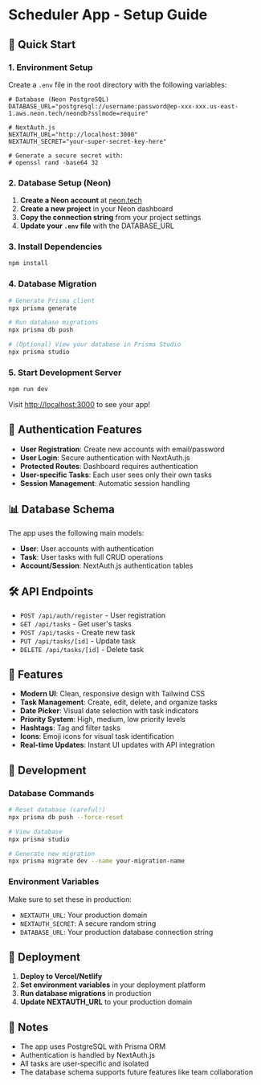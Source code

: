 # Scheduler App - Setup Guide

## 🚀 Quick Start

### 1. Environment Setup

Create a `.env` file in the root directory with the following variables:

```env
# Database (Neon PostgreSQL)
DATABASE_URL="postgresql://username:password@ep-xxx-xxx.us-east-1.aws.neon.tech/neondb?sslmode=require"

# NextAuth.js
NEXTAUTH_URL="http://localhost:3000"
NEXTAUTH_SECRET="your-super-secret-key-here"

# Generate a secure secret with:
# openssl rand -base64 32
```

### 2. Database Setup (Neon)

1. **Create a Neon account** at [neon.tech](https://neon.tech)
2. **Create a new project** in your Neon dashboard
3. **Copy the connection string** from your project settings
4. **Update your `.env` file** with the DATABASE_URL

### 3. Install Dependencies

```bash
npm install
```

### 4. Database Migration

```bash
# Generate Prisma client
npx prisma generate

# Run database migrations
npx prisma db push

# (Optional) View your database in Prisma Studio
npx prisma studio
```

### 5. Start Development Server

```bash
npm run dev
```

Visit [http://localhost:3000](http://localhost:3000) to see your app!

## 🔐 Authentication Features

- **User Registration**: Create new accounts with email/password
- **User Login**: Secure authentication with NextAuth.js
- **Protected Routes**: Dashboard requires authentication
- **User-specific Tasks**: Each user sees only their own tasks
- **Session Management**: Automatic session handling

## 📊 Database Schema

The app uses the following main models:

- **User**: User accounts with authentication
- **Task**: User tasks with full CRUD operations
- **Account/Session**: NextAuth.js authentication tables

## 🛠️ API Endpoints

- `POST /api/auth/register` - User registration
- `GET /api/tasks` - Get user's tasks
- `POST /api/tasks` - Create new task
- `PUT /api/tasks/[id]` - Update task
- `DELETE /api/tasks/[id]` - Delete task

## 🎨 Features

- **Modern UI**: Clean, responsive design with Tailwind CSS
- **Task Management**: Create, edit, delete, and organize tasks
- **Date Picker**: Visual date selection with task indicators
- **Priority System**: High, medium, low priority levels
- **Hashtags**: Tag and filter tasks
- **Icons**: Emoji icons for visual task identification
- **Real-time Updates**: Instant UI updates with API integration

## 🔧 Development

### Database Commands

```bash
# Reset database (careful!)
npx prisma db push --force-reset

# View database
npx prisma studio

# Generate new migration
npx prisma migrate dev --name your-migration-name
```

### Environment Variables

Make sure to set these in production:

- `NEXTAUTH_URL`: Your production domain
- `NEXTAUTH_SECRET`: A secure random string
- `DATABASE_URL`: Your production database connection string

## 🚀 Deployment

1. **Deploy to Vercel/Netlify**
2. **Set environment variables** in your deployment platform
3. **Run database migrations** in production
4. **Update NEXTAUTH_URL** to your production domain

## 📝 Notes

- The app uses PostgreSQL with Prisma ORM
- Authentication is handled by NextAuth.js
- All tasks are user-specific and isolated
- The database schema supports future features like team collaboration
